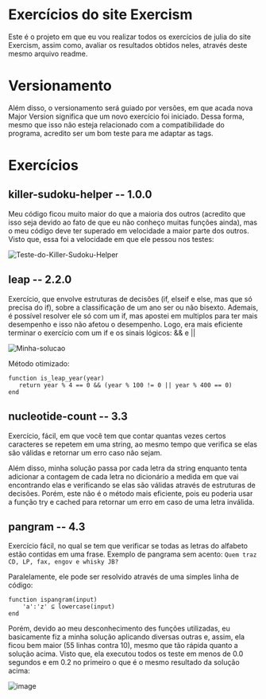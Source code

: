 # Exercícios do site Exercism

Este é o projeto em que eu vou realizar todos os  exercícios de julia do site Exercism, assim como, avaliar os resultados obtidos neles, através deste mesmo arquivo readme.

# Versionamento

Além disso, o versionamento será guiado por versões, em que acada nova Major Version significa que um novo exercício foi iniciado. Dessa forma, mesmo que isso não esteja relacionado com a compatibilidade do programa, acredito ser um bom teste para me adaptar as tags.

# Exercícios

## killer-sudoku-helper -- 1.0.0

Meu código ficou muito maior do que a maioria dos outros (acredito que isso seja devido ao fato de que eu não conheço muitas funções ainda), mas o meu código deve ter superado em velocidade a maior parte dos outros. Visto que, essa foi a velocidade em que ele pessou nos testes:

<img src="https://i.ibb.co/zsTXXpW/Teste-do-Killer-Sudoku-Helper.png" alt="Teste-do-Killer-Sudoku-Helper" border="0">

## leap -- 2.2.0

Exercício, que envolve estruturas de decisões (if, elseif e else, mas que só precisa do if), sobre a classificação de um ano ser ou não bisexto. Ademais, é possível resolver ele só com um if, mas apostei em multiplos para ter mais desempenho e isso não afetou o desempenho. Logo, era mais eficiente terminar o exercício com um if e os sinais lógicos: && e ||

<img src="https://i.ibb.co/ctSDKJN/Minha-solu-o.png" alt="Minha-solucao" border="0">

Método otimizado:
```
function is_leap_year(year)
   return year % 4 == 0 && (year % 100 != 0 || year % 400 == 0)
end
```
## nucleotide-count -- 3.3

Exercício, fácil, em que você tem que contar quantas vezes certos caracteres se repetem em uma string, ao mesmo tempo que verifica se elas são válidas e retornar um erro caso não sejam.
<div>
Além disso, minha solução passa por cada letra da string enquanto tenta adicionar a contagem de cada letra no dicionário a medida em que vai encontrando elas e verificando se elas são válidas através de estruturas de decisões. Porém, este não é o método mais eficiente, pois eu poderia usar a função try e cached para retornar um erro em caso de uma letra inválida.
</div>

## pangram -- 4.3

Exercício fácil, no qual se tem que verificar se todas as letras do alfabeto estão contidas em uma frase. Exemplo de pangrama sem acento: `Quem traz CD, LP, fax, engov e whisky JB?`

<div>
Paralelamente, ele pode ser resolvido através de uma simples linha de código: 
</div>

```
function ispangram(input)
    'a':'z' ⊆ lowercase(input)
end
```

Porém, devido ao meu desconhecimento des funções utilizadas, eu basicamente fiz a minha solução aplicando diversas outras e, assim, ela ficou bem maior (55 linhas contra 10), mesmo que tão rápida quanto a solução acima. Visto que, ela executou todos os teste em menos de 0.0 segundos e em 0.2 no primeiro o que é o mesmo resultado da solução acima:

<img src="https://i.ibb.co/JFTvZvJ/image.png" alt="image" border="0">